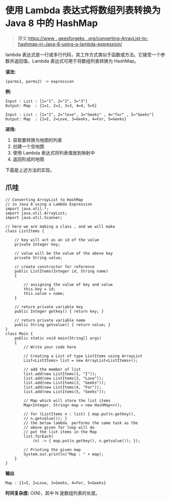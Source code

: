 # 使用 Lambda 表达式将数组列表转换为 Java 8 中的 HashMap

> 原文:[https://www . geesforgeks . org/converting-ArrayList-to-hashmap-in-Java-8-using-a-lambda-expression/](https://www.geeksforgeeks.org/converting-arraylist-to-hashmap-in-java-8-using-a-lambda-expression/)

lambda 表达式是一行或多行代码，其工作方式类似于函数或方法。它接受一个参数并返回值。Lambda 表达式可用于将数组列表转换为 HashMap。

**语法:**

```
(parms1, parms2) -> expression
```

**例:**

```
Input : List : [1="1", 2="2", 3="3"]
Output: Map  : {1=1, 2=2, 3=3, 4=4, 5=5}

Input : List : [1="I", 2="love", 3="Geeks" , 4="for" , 5="Geeks"]
Output: Map  : {1=I, 2=Love, 3=Geeks, 4=For, 5=Geeks}
```

**进场:**

1.  获取要转换为地图的列表
2.  创建一个空地图
3.  使用 Lambda 表达式将列表值放到映射中
4.  返回形成的地图

下面是上述方法的实现。

## 爪哇

```
// Converting ArrayList to HashMap
// in Java 8 using a Lambda Expression
import java.util.*;
import java.util.ArrayList;
import java.util.Scanner;

// here we are making a class , and we will make
class ListItems {

    // key will act as an id of the value
    private Integer key;

    // value will be the value of the above key
    private String value;

    // create constructor for reference
    public ListItems(Integer id, String name)
    {

        // assigning the value of key and value
        this.key = id;
        this.value = name;
    }

    // return private variable key
    public Integer getkey() { return key; }

    // return private variable name
    public String getvalue() { return value; }
}
class Main {
    public static void main(String[] args)
    {
        // Write your code here

        // Creating a List of type ListItems using ArrayList
        List<ListItems> list = new ArrayList<ListItems>();

        // add the member of list
        list.add(new ListItems(1, "I"));
        list.add(new ListItems(2, "Love"));
        list.add(new ListItems(3, "Geeks"));
        list.add(new ListItems(4, "For"));
        list.add(new ListItems(5, "Geeks"));

        // Map which will store the list items
        Map<Integer, String> map = new HashMap<>();

        // for (ListItems n : list) { map.put(n.getkey(),
        // n.getvalue()); }
        // the below lambda  performs the same task as the
        // above given for loop will do
        // put the list items in the Map
        list.forEach(
            (n) -> { map.put(n.getkey(), n.getvalue()); });

        // Printing the given map
        System.out.println("Map : " + map);
    }
}
```

**输出**

```
Map : {1=I, 2=Love, 3=Geeks, 4=For, 5=Geeks}
```

**时间复杂度:** O(N)，其中 N 是数组列表的长度。